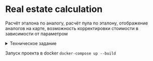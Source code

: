 # Real estate calculation

Расчёт эталона по аналогу, расчёт пула по эталону, отображение аналогов на карте, возможность корректировки стоимости 
в зависимости от параметром

<details>
  <summary>Техническое задание</summary>
    <embed src="https://github.com/OptikRUS/ht/blob/files/%D0%A2%D0%B5%D1%85%D0%BD%D0%B8%D1%87%D0%B5%D1%81%D0%BA%D0%BE%D0%B5%20%D0%B7%D0%B0%D0%B4%D0%B0%D0%BD%D0%B8%D0%B5.%20%D0%97%D0%B0%D0%B4%D0%B0%D1%87%D0%B0%2006.pdf" width="100%" height="1000px">
</details>



Запуск проекта в docker `docker-compose up --build`
